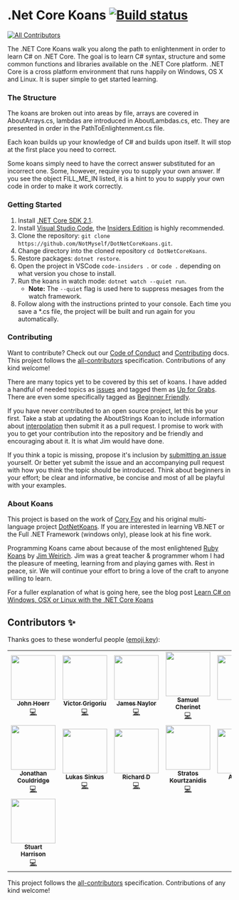 # .Net Core Koans [![Build status](https://ci.appveyor.com/api/projects/status/j0ykx336513hmnep/branch/master?svg=true)](https://ci.appveyor.com/project/NotMyself/dotnetcorekoans/branch/master)
<!-- ALL-CONTRIBUTORS-BADGE:START - Do not remove or modify this section -->
[![All Contributors](https://img.shields.io/badge/all_contributors-15-orange.svg?style=flat-square)](#contributors-)
<!-- ALL-CONTRIBUTORS-BADGE:END -->

The .NET Core Koans walk you along the path to enlightenment in order to learn C# on .NET Core. The goal is to learn C# syntax, structure and some common functions and libraries available on the .NET Core platform. .NET Core is a cross platform environment that runs happily on Windows, OS X and Linux. It is super simple to get started learning.

### The Structure

The koans are broken out into areas by file, arrays are covered in AboutArrays.cs, lambdas are introduced in AboutLambdas.cs, etc. They are presented in order in the PathToEnlightenment.cs file.

Each koan builds up your knowledge of C# and builds upon itself. It will stop at the first place you need to correct.

Some koans simply need to have the correct answer substituted for an incorrect one. Some, however, require you to supply your own answer. If you see the object FILL_ME_IN listed, it is a hint to you to supply your own code in order to make it work correctly.

### Getting Started

1. Install [.NET Core SDK 2.1](https://www.microsoft.com/net/core).
2. Install [Visual Studio Code](https://code.visualstudio.com/), the [Insiders Edition](https://code.visualstudio.com/insiders) is highly recommended.
3. Clone the repository: `git clone https://github.com/NotMyself/DotNetCoreKoans.git`.
4. Change directory into the cloned repository `cd DotNetCoreKoans`.
5. Restore packages: `dotnet restore`.
6. Open the project in VSCode `code-insiders .` or `code .` depending on what version you chose to install.
7. Run the koans in watch mode: `dotnet watch --quiet run`.
    - **Note:** The `--quiet` flag is used here to suppress mesages from the watch framework.
8. Follow along with the instructions printed to your console. Each time you save a *.cs file, the project will be built and run again for you automatically.

### Contributing

Want to contribute? Check out our [Code of Conduct](CODE_OF_CONDUCT.md) and [Contributing](CONTRIBUTING.md) docs. This project follows the [all-contributors](https://github.com/all-contributors/all-contributors) specification.  Contributions of any kind welcome!

There are many topics yet to be covered by this set of koans. I have added a handful of needed topics as [issues](https://github.com/NotMyself/DotNetCoreKoans/issues) and tagged them as [Up for Grabs](https://github.com/NotMyself/DotNetCoreKoans/issues?q=is%3Aopen+is%3Aissue+label%3A%22Up+for+Grabs%22). There are even some specifically tagged as [Beginner Friendly](https://github.com/NotMyself/DotNetCoreKoans/issues?q=is%3Aopen+is%3Aissue+label%3A%22Beginner+Friendly%22).

If you have never contributed to an open source project, let this be your first. Take a stab at updating the AboutStrings Koan to include information about [interpolation](https://github.com/NotMyself/DotNetCoreKoans/issues/7) then submit it as a pull request. I promise to work with you to get your contribution into the repository and be friendly and encouraging about it. It is what Jim would have done.

If you think a topic is missing, propose it's inclusion by [submitting an issue](https://github.com/NotMyself/DotNetCoreKoans/issues/new) yourself. Or better yet submit the issue and an accompanying pull request with how you think the topic should be introduced. Think about beginners in your effort; be clear and informative, be concise and most of all be playful with your examples.

### About Koans

This project is based on the work of [Cory Foy](https://github.com/CoryFoy) and his original multi-language project [DotNetKoans](https://github.com/CoryFoy/DotNetKoans). If you are interested in learning VB.NET or the Full .NET Framework (windows only), please look at his fine work.


Programming Koans came about because of the most enlightened [Ruby Koans](https://github.com/edgecase/ruby_koans) by [Jim Weirich](https://github.com/jimweirich). Jim was a great teacher & programmer whom I had the pleasure of meeting, learning from and playing games with. Rest in peace, sir. We will continue your effort to bring a love of the craft to anyone willing to learn.

For a fuller explanation of what is going here, see the blog post [Learn C# on Windows, OSX or Linux with the .NET Core Koans](http://iamnotmyself.com/2016/07/22/learn-c-on-windows-osx-or-linux-with-the-net-core-koans-2/)

## Contributors ✨

Thanks goes to these wonderful people ([emoji key](https://allcontributors.org/docs/en/emoji-key)):

<!-- ALL-CONTRIBUTORS-LIST:START - Do not remove or modify this section -->
<!-- prettier-ignore-start -->
<!-- markdownlint-disable -->
<table>
  <tr>
    <td align="center"><a href="http://stackoverflow.com/users/1453907/john-hoerr"><img src="https://avatars1.githubusercontent.com/u/1151206?v=4" width="100px;" alt=""/><br /><sub><b>John Hoerr</b></sub></a><br /><a href="https://github.com/NotMyself/DotNetCoreKoans/commits?author=jhoerr" title="Code">💻</a></td>
    <td align="center"><a href="https://github.com/vgrigoriu"><img src="https://avatars3.githubusercontent.com/u/95696?v=4" width="100px;" alt=""/><br /><sub><b>Victor Grigoriu</b></sub></a><br /><a href="https://github.com/NotMyself/DotNetCoreKoans/commits?author=vgrigoriu" title="Code">💻</a></td>
    <td align="center"><a href="https://jamesnaylor.dev"><img src="https://avatars0.githubusercontent.com/u/3864985?v=4" width="100px;" alt=""/><br /><sub><b>James Naylor</b></sub></a><br /><a href="https://github.com/NotMyself/DotNetCoreKoans/commits?author=euronay" title="Code">💻</a></td>
    <td align="center"><a href="http://samcherinet.com"><img src="https://avatars1.githubusercontent.com/u/1375088?v=4" width="100px;" alt=""/><br /><sub><b>Samuel Cherinet</b></sub></a><br /><a href="https://github.com/NotMyself/DotNetCoreKoans/commits?author=samqty" title="Code">💻</a></td>
    <td align="center"><a href="https://github.com/cmdkeen"><img src="https://avatars3.githubusercontent.com/u/54735?v=4" width="100px;" alt=""/><br /><sub><b>Chris</b></sub></a><br /><a href="https://github.com/NotMyself/DotNetCoreKoans/commits?author=cmdkeen" title="Code">💻</a></td>
    <td align="center"><a href="https://github.com/delainewendling"><img src="https://avatars2.githubusercontent.com/u/12090406?v=4" width="100px;" alt=""/><br /><sub><b>Delaine Wendling</b></sub></a><br /><a href="https://github.com/NotMyself/DotNetCoreKoans/commits?author=delainewendling" title="Code">💻</a></td>
    <td align="center"><a href="https://github.com/allenz0810"><img src="https://avatars0.githubusercontent.com/u/5561722?v=4" width="100px;" alt=""/><br /><sub><b>Allen</b></sub></a><br /><a href="https://github.com/NotMyself/DotNetCoreKoans/commits?author=allenz0810" title="Code">💻</a></td>
  </tr>
  <tr>
    <td align="center"><a href="https://github.com/beforan"><img src="https://avatars0.githubusercontent.com/u/1846005?v=4" width="100px;" alt=""/><br /><sub><b>Jonathan Couldridge</b></sub></a><br /><a href="https://github.com/NotMyself/DotNetCoreKoans/commits?author=beforan" title="Code">💻</a></td>
    <td align="center"><a href="https://www.linkedin.com/in/lukas-sinkus/"><img src="https://avatars1.githubusercontent.com/u/10304156?v=4" width="100px;" alt=""/><br /><sub><b>Lukas Sinkus</b></sub></a><br /><a href="https://github.com/NotMyself/DotNetCoreKoans/commits?author=LUS1N" title="Code">💻</a></td>
    <td align="center"><a href="http://www.dutton.me.uk"><img src="https://avatars1.githubusercontent.com/u/2182427?v=4" width="100px;" alt=""/><br /><sub><b>Richard D</b></sub></a><br /><a href="https://github.com/NotMyself/DotNetCoreKoans/commits?author=dutts" title="Code">💻</a></td>
    <td align="center"><a href="http://www.meetup.com/Thessaloniki-NET-Meetup/"><img src="https://avatars2.githubusercontent.com/u/9317179?v=4" width="100px;" alt=""/><br /><sub><b>Stratos Kourtzanidis</b></sub></a><br /><a href="https://github.com/NotMyself/DotNetCoreKoans/commits?author=melkor54248" title="Code">💻</a></td>
    <td align="center"><a href="https://github.com/agustashd"><img src="https://avatars2.githubusercontent.com/u/22988154?v=4" width="100px;" alt=""/><br /><sub><b>Agustin</b></sub></a><br /><a href="https://github.com/NotMyself/DotNetCoreKoans/commits?author=agustashd" title="Code">💻</a></td>
    <td align="center"><a href="https://www.pontifex-tech.com"><img src="https://avatars2.githubusercontent.com/u/1691149?v=4" width="100px;" alt=""/><br /><sub><b>Matthew Parsons</b></sub></a><br /><a href="https://github.com/NotMyself/DotNetCoreKoans/commits?author=OranguTech" title="Code">💻</a></td>
    <td align="center"><a href="http://macleod.in"><img src="https://avatars0.githubusercontent.com/u/8996312?v=4" width="100px;" alt=""/><br /><sub><b>Jamie MacLeod</b></sub></a><br /><a href="https://github.com/NotMyself/DotNetCoreKoans/commits?author=macleodmac" title="Code">💻</a></td>
  </tr>
  <tr>
    <td align="center"><a href="https://github.com/pezholio"><img src="https://avatars0.githubusercontent.com/u/109774?v=4" width="100px;" alt=""/><br /><sub><b>Stuart Harrison</b></sub></a><br /><a href="https://github.com/NotMyself/DotNetCoreKoans/commits?author=pezholio" title="Code">💻</a></td>
  </tr>
</table>

<!-- markdownlint-enable -->
<!-- prettier-ignore-end -->
<!-- ALL-CONTRIBUTORS-LIST:END -->

This project follows the [all-contributors](https://github.com/all-contributors/all-contributors) specification. Contributions of any kind welcome!
